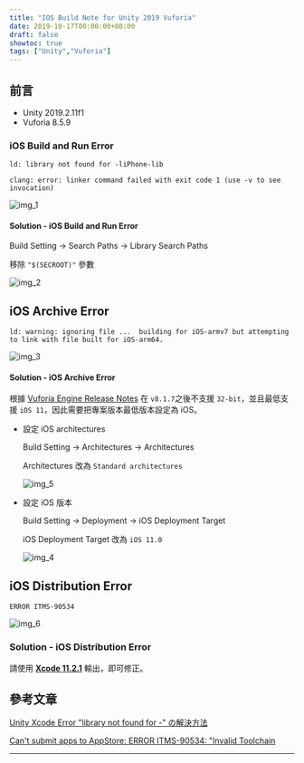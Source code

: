 ```yaml
---
title: "IOS Build Note for Unity 2019 Vuforia"
date: 2019-10-17T00:00:00+08:00
draft: false
showtoc: true
tags: ["Unity","Vuforia"]
---
```

## 前言

* Unity 2019.2.11f1
* Vuforia 8.5.9

### iOS Build and Run Error

```text
ld: library not found for -liPhone-lib

clang: error: linker command failed with exit code 1 (use -v to see invocation)
```

![img_1](https://i.imgur.com/VfEWoVv.jpg)

#### Solution - iOS Build and Run Error

Build Setting -> Search Paths -> Library Search Paths

移除 `"$(SECROOT)"` 參數

![img_2](https://i.imgur.com/mHa5XkT.jpg)

## iOS Archive Error

```text
ld: warning: ignoring file ...  building for iOS-armv7 but attempting to link with file built for iOS-arm64.
```

![img_3](https://i.imgur.com/7YCtki6.jpg)

#### Solution - iOS Archive Error

根據 [Vuforia Engine Release Notes](https://library.vuforia.com/content/vuforia-library/en/articles/Release_Notes/Vuforia-SDK-Release-Notes.html) 在 `v8.1.7`之後不支援 `32-bit`，並且最低支援 `iOS 11`，因此需要把專案版本最低版本設定為 iOS。

* 設定 iOS architectures

    Build Setting -> Architectures -> Architectures

    Architectures 改為 `Standard architectures`

    ![img_5](https://i.imgur.com/1fcwuH9.jpg)

* 設定 iOS 版本

    Build Setting -> Deployment -> iOS Deployment Target

    iOS Deployment Target 改為 `iOS 11.0`

    ![img_4](https://i.imgur.com/rPGArpU.jpg)

## iOS Distribution Error

```text
ERROR ITMS-90534
```

![img_6](https://i.imgur.com/0KoHlnL.jpg)

### Solution - iOS Distribution Error

請使用 [**Xcode 11.2.1**](https://developer.apple.com/download/) 輸出，即可修正。

## 參考文章

[Unity Xcode Error "library not found for -" の解決方法](https://qiita.com/Narinii/items/d571ac9a4b2193f19bef)

[Can't submit apps to AppStore: ERROR ITMS-90534: "Invalid Toolchain](https://stackoverflow.com/a/58747930)

______________________________________________________________________
